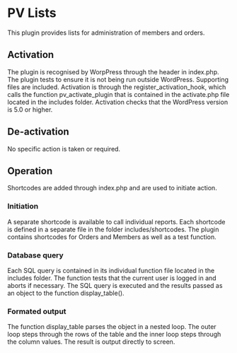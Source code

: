 # PV Lists
This plugin provides lists for administration of members and orders.

## Activation
The plugin is recognised by WorpPress through the header in index.php.
The plugin tests to ensure it is not being run outside WordPress. Supporting files are included. 
Activation is through the register_activation_hook, which calls the function pv_activate_plugin that is contained in the activate.php file located in the includes folder. Activation checks that the WordPress version is 5.0 or higher.

## De-activation
No specific action is taken or required.

## Operation
Shortcodes are added through index.php and are used to initiate action.

### Initiation
A separate shortcode is available to call individual reports. Each shortcode is defined in a separate file in the folder includes/shortcodes. The plugin contains shortcodes for Orders and Members as well as a test function.

### Database query
Each SQL query is contained in its individual function file located in the includes folder. The function tests that the current user is logged in and aborts if necessary. The SQL query is executed and the results passed as an object to the function display_table().

### Formated output
The function display_table parses the object in a nested loop. The outer loop steps through the rows of the table and the inner loop steps through the column values. The result is output directly to screen.